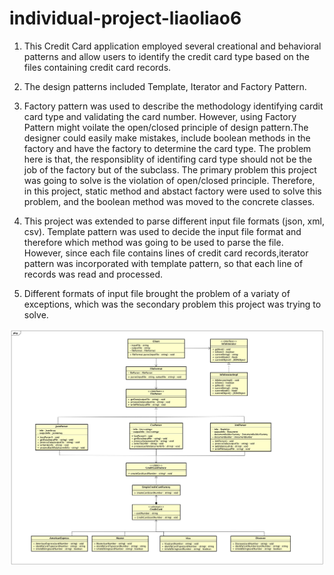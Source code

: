 <h1> individual-project-liaoliao6</h1>

<ol>
<li><p>This Credit Card application employed several creational and behavioral patterns and allow users to identify the credit card type based on the files containing credit card records.<br></p></li>
<li><p>The design patterns included Template, Iterator and Factory Pattern.<br></p> </li>
<li><p>Factory pattern was used to describe the methodology identifying cardit card type and validating the card number. However, using Factory Pattern might voilate the open/closed principle of design pattern.The designer could easily make mistakes, include boolean methods in the factory and have the factory to determine the card type. The problem here is that, the responsiblity of identifing card type should not be the job of the factory but of the subclass. The primary problem this project was going to solve is the violation of open/closed principle. Therefore, in this project, static method and abstact factory were used to solve this problem, and the boolean method was moved to the concrete classes.<br></p></li>
<li><p>This project was extended to parse different input file formats (json, xml, csv). Template pattern was used to decide the input file format and therefore which method was going to be used to parse the file. However, since each file contains lines of credit card records,iterator pattern was incorporated with template pattern, so that each line of records was read and processed.<br></p></li>
<li><p>Different formats of input file brought the problem of a variaty of exceptions, which was the secondary problem this project was trying to solve.<br></p> </li>
</ol>

![Tux, the Linux mascot](/CreditCard/image/CreditCard.jpg)
